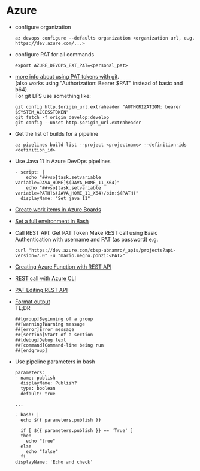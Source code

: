 # Azure

- configure organization
  ```
  az devops configure --defaults organization <organization url, e.g. https://dev.azure.com/...>
  ```

- configure PAT for all commands
  ```
  export AZURE_DEVOPS_EXT_PAT=<personal_pat>
  ```

- [more info about using PAT tokens with git](https://learn.microsoft.com/en-us/azure/devops/organizations/accounts/use-personal-access-tokens-to-authenticate?view=azure-devops&tabs=Linux).  
  (also works using "Authorization: Bearer $PAT" instead of basic and b64).  
  For git LFS use something like:
  ```
  git config http.$origin_url.extraheader "AUTHORIZATION: bearer $SYSTEM_ACCESSTOKEN"
  git fetch -f origin develop:develop
  git config --unset http.$origin_url.extraheader
  ```

- Get the list of builds for a pipeline
  ```
  az pipelines build list --project <projectname> --definition-ids <definition_id>
  ```

- Use Java 11 in Azure DevOps pipelines
  ```
  - script: |
      echo "##vso[task.setvariable variable=JAVA_HOME]$(JAVA_HOME_11_X64)"
      echo "##vso[task.setvariable variable=PATH]$(JAVA_HOME_11_X64)/bin:$(PATH)"
    displayName: "Set java 11"
  ```

- [Create work items in Azure Boards](https://docs.microsoft.com/en-us/cli/azure/boards/work-item?view=azure-cli-latest#az-boards-work-item-create)

- [Set a full environment in Bash](https://docs.microsoft.com/en-us/azure/devops/pipelines/tasks/utility/bash?view=azure-devops)

- Call REST API:
  Get PAT Token
  Make REST call using Basic Authentication with username and PAT (as password)
  e.g. 
  ```
  curl "https://dev.azure.com/cbsp-abnamro/_apis/projects?api-version=7.0" -u "mario.negro.ponzi:<PAT>"
  ```

- [Creating Azure Function with REST API](https://zikalino.github.io/blog/2019/03/27/creating-azure-function-app-using-rest-api/)

- [REST call with Azure CLI](https://docs.microsoft.com/en-us/cli/azure/reference-index?view=azure-cli-latest#az-rest)

- [PAT Editing REST API](https://docs.microsoft.com/en-us/rest/api/azure/devops/tokens/pats/create?view=azure-devops-rest-7.1)

- [Format output](https://learn.microsoft.com/en-us/azure/devops/pipelines/scripts/logging-commands?view=azure-devops&tabs=bash#formatting-commands)  
  TL;DR
  ```
  ##[group]Beginning of a group
  ##[warning]Warning message
  ##[error]Error message
  ##[section]Start of a section
  ##[debug]Debug text
  ##[command]Command-line being run
  ##[endgroup]
  ```

- Use pipeline parameters in bash
  ```
  parameters:
  - name: publish
    displayName: Publish?
    type: boolean
    default: true

  ...

  - bash: |
    echo ${{ parameters.publish }}

    if [ ${{ parameters.publish }} == 'True' ]
    then
      echo "true"
    else
      echo "false"
    fi
  displayName: 'Echo and check'

  ```
